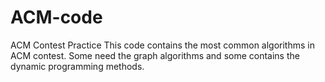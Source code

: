 # ACM-code
ACM Contest Practice
This code contains the most common algorithms in ACM contest. Some need the graph algorithms and some contains
the dynamic programming methods.
